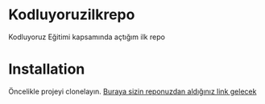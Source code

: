# Kodluyoruzilkrepo
Kodluyoruz Eğitimi kapsamında açtığım ilk repo
# Installation
Öncelikle projeyi clonelayın.
[Buraya sizin reponuzdan aldığınız link gelecek](https://github.com/busekarakas/Kodluyoruzilkrepo.git)




